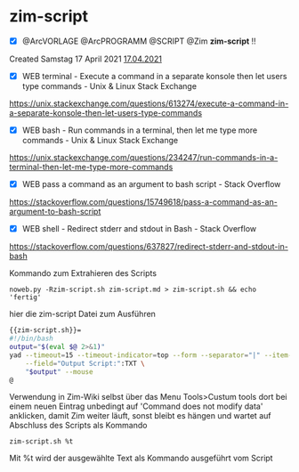 # zim-script

- [X] @ArcVORLAGE @ArcPROGRAMM @SCRIPT @Zim  **zim-script**  !!

Created Samstag 17 April 2021 [17.04.2021]()


- [X] WEB terminal - Execute a command in a separate konsole then let users type commands - Unix & Linux Stack Exchange

 <https://unix.stackexchange.com/questions/613274/execute-a-command-in-a-separate-konsole-then-let-users-type-commands>

- [X] WEB bash - Run commands in a terminal, then let me type more commands - Unix & Linux Stack Exchange

 <https://unix.stackexchange.com/questions/234247/run-commands-in-a-terminal-then-let-me-type-more-commands>


- [X] WEB pass a command as an argument to bash script - Stack Overflow

 <https://stackoverflow.com/questions/15749618/pass-a-command-as-an-argument-to-bash-script>


- [X] WEB shell - Redirect stderr and stdout in Bash - Stack Overflow

 <https://stackoverflow.com/questions/637827/redirect-stderr-and-stdout-in-bash>

Kommando zum Extrahieren des Scripts

``noweb.py -Rzim-script.sh zim-script.md > zim-script.sh && echo 'fertig'``

hier die zim-script Datei zum Ausführen


```bash
{{zim-script.sh}}=
#!/bin/bash
output="$(eval $@ 2>&1)"
yad --timeout=15 --timeout-indicator=top --form --separator="|" --item-separator="," \
	--field="Output Script:":TXT \
	"$output" --mouse
@
```


Verwendung in Zim-Wiki selbst über das Menu Tools>Custum tools
dort bei einem neuen Eintrag unbedingt auf 'Command does not modify data' anklicken, damit Zim weiter läuft, sonst bleibt es hängen und wartet auf Abschluss des Scripts
als Kommando

``zim-script.sh %t``

Mit %t wird der ausgewählte Text als Kommando ausgeführt vom Script

